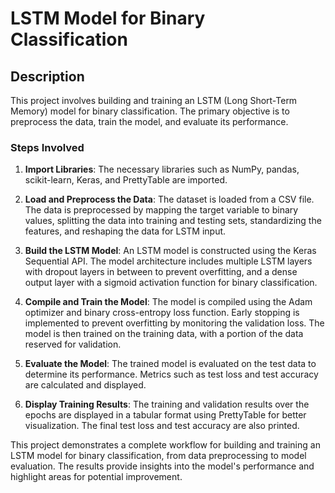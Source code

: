 # LSTM Model for Binary Classification

## Description

This project involves building and training an LSTM (Long Short-Term Memory) model for binary classification. The primary objective is to preprocess the data, train the model, and evaluate its performance.

### Steps Involved

1. **Import Libraries**: The necessary libraries such as NumPy, pandas, scikit-learn, Keras, and PrettyTable are imported.

2. **Load and Preprocess the Data**: The dataset is loaded from a CSV file. The data is preprocessed by mapping the target variable to binary values, splitting the data into training and testing sets, standardizing the features, and reshaping the data for LSTM input.

3. **Build the LSTM Model**: An LSTM model is constructed using the Keras Sequential API. The model architecture includes multiple LSTM layers with dropout layers in between to prevent overfitting, and a dense output layer with a sigmoid activation function for binary classification.

4. **Compile and Train the Model**: The model is compiled using the Adam optimizer and binary cross-entropy loss function. Early stopping is implemented to prevent overfitting by monitoring the validation loss. The model is then trained on the training data, with a portion of the data reserved for validation.

5. **Evaluate the Model**: The trained model is evaluated on the test data to determine its performance. Metrics such as test loss and test accuracy are calculated and displayed.

6. **Display Training Results**: The training and validation results over the epochs are displayed in a tabular format using PrettyTable for better visualization. The final test loss and test accuracy are also printed.

This project demonstrates a complete workflow for building and training an LSTM model for binary classification, from data preprocessing to model evaluation. The results provide insights into the model's performance and highlight areas for potential improvement.

